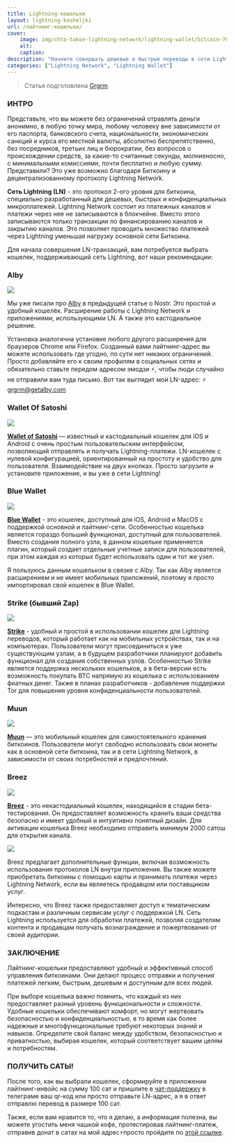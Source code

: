 ```yaml
---
title: Lightning-кошельки
layout: lightning-kosheljki
url: /лайтнинг-кошельки/
cover:
    image: img/chto-takoe-lightning-network/lightning-wallet/bitcoin-7678816_1280.jpg
    alt: 
    caption: 
description: "Начните совершать дешевые и быстрые переводы в сети Lightning, найдите свой LN-кошелек и получите сразу свои первые саты от нас."
categories: ["Lightning Network", "Lightning Wallet"]
---
```


> Статья подготовлена [Grgrm](https://iris.to/npub1qzr3j58q0gwfhqdj33pc8wtfaj9ffn7nrdt6p7p7tvn0qrf7e0wsggv43p "Nostr")

### <h3>ИНТРО</h3>

Представьте, что вы можете без ограничений отравлять деньги анонимно, в любую точку мира, любому человеку вне зависимости от его паспорта, банковского счета, национальности, экономических санкций и курса его местной валюты, абсолютно беспрепятственно, без посредников, третьих лиц и бюрократии, без вопросов о происхождении средств, за какие-то считанные секунды, молниеносно, с минимальными комиссиями, почти бесплатно и любую сумму. Представили? Это уже возможно благодаря Биткоину и децентрализованному протоколу Lightning Network.

**Сеть Lightning (LN)** - это протокол 2-ого уровня для биткоина, специально разработанный для дешевых, быстрых и конфиденциальных микроплатежей. Lightning Network состоит из платежных каналов и платежи через нее не записываются в блокчейне. Вместо этого записываются только транзакции по финансированию каналов и закрытию каналов. Это позволяет проводить множество платежей через Lightning уменьшая нагрузку основной сети Биткоина.

Для начала совершения LN-транзакций, вам потребуется выбрать кошелек, поддерживающий сеть Lightning, вот наши рекомендации:

### <h3>Alby</h3>

![](/img/chto-takoe-lightning-network/lightning-wallet/logo-black.svg "")

Мы уже писали про [Alby](https://getalby.com/) в предыдущей статье о Nostr. Это простой и удобный кошелёк. Расширение работы с Lightning Network и приложениями, использующими LN. А также это кастодиальное решение.

Установка аналогична установке любого другого расширения для браузеров Chrome или Firefox. Созданный вами лайтнинг-адрес вы можете использовать где угодно, по сути нет никаких ограничений. Просто добавляйте его к своим профилям в социальных сетях и обязательно ставьте передом адресом эмодзи ⚡️, чтобы люди случайно не отправили вам туда письмо.
Вот так выглядит мой LN-адрес: ⚡️ grgrm@getalby.com

### <h3>Wallet Of Satoshi</h3>

![](/img/chto-takoe-lightning-network/lightning-wallet/771e2f9147.png "")

**[Wallet of Satoshi](https://www.walletofsatoshi.com/)** — известный и кастодиальный кошелек для iOS и Android с очень простым пользовательским интерфейсом, позволяющий отправлять и получать Lightning-платежи.
LN-кошелек с нулевой конфигурацией, ориентированный на простоту и удобство для пользователя. Взаимодействие на двух кнопках. Просто загрузите и установите приложение, и вы уже в сети Lightning!

### <h3>Blue Wallet</h3>

![](/img/chto-takoe-lightning-network/lightning-wallet/dbd08425e8.png "")

**[Blue Wallet](https://bluewallet.io/)** - это кошелек, доступный для iOS, Android и MacOS с поддержкой основной и лайтнинг-сети. Особенностью кошелька является гораздо больший функционал, доступный для пользователей. Вместо создания полного узла, в данном кошельке применяется плагин, который создает отдельные учетные записи для пользователей, при этом каждая из которых будет использовать один и тот же узел.

Я пользуюсь данным кошельком в связке с Alby. Так как Alby является расширением и не имеет мобильных приложений, поэтому я просто импортировал свой кошелек в Blue Wallet.

### <h3>Strike (бывший Zap)</h3>

![](/img/chto-takoe-lightning-network/lightning-wallet/35e37c14e2.png "")

**[Strike](https://strike.me/)** - удобный и простой в использовании кошелек для Lightning переводов, который работает как на мобильных устройствах, так и на компьютерах. Пользователи могут присоединиться к уже существующим узлам, а в будущем разработчики планируют добавить функционал для создания собственных узлов. Особенностью Strike является поддержка нескольких кошельков, а в бета-версии есть возможность покупать BTC напрямую из кошелька с использованием фиатных денег. Также в планах разработчиков - добавление поддержки Tor для повышения уровня конфиденциальности пользователей.

### <h3>Muun</h3>

![](/img/chto-takoe-lightning-network/lightning-wallet/e0a745aad2.png "")

**[Muun](https://muun.com/)** — это мобильный кошелек для самостоятельного хранения биткоинов. Пользователи могут свободно использовать свои монеты как в основной сети биткоина, так и в сети Lightning Network, в зависимости от своих потребностей и предпочтений.

### <h3>Breez</h3>

![](/img/chto-takoe-lightning-network/lightning-wallet/fc99d96ee6.png "")

**[Breez](https://breez.technology/)** - это некастодиальный кошелек, находящийся в стадии бета-тестирования. Он предоставляет возможность хранить ваши средства безопасно и имеет удобный и интуитивно понятный дизайн. Для активации кошелька Breez необходимо отправить минимум 2000 сатош для открытия канала.

![](/img/chto-takoe-lightning-network/lightning-wallet/cc2bdc819e.png "")

Breez предлагает дополнительные функции, включая возможность использования протоколов LN внутри приложения. Вы также можете приобретать биткоины с помощью карты и принимать платежи через Lightning Network, если вы являетесь продавцом или поставщиком услуг.

Интересно, что Breez также предоставляет доступ к тематическим подкастам и различным сервисам услуг с поддержкой LN. Сеть Lightning используется для обработки платежей, позволяя создателям контента и продавцам получать вознаграждение и пожертвования от своей аудитории.

### <h3>ЗАКЛЮЧЕНИЕ</h3>

Лайтнинг-кошельки предоставляют удобный и эффективный способ управления биткоинами. Они делают процесс отправки и получения платежей легким, быстрым, дешевым и доступным для всех людей.

При выборе кошелька важно помнить, что каждый из них предоставляет разный уровень функциональности и сложности. Удобные кошельки обеспечивают комфорт, но могут жертвовать безопасностью и конфиденциальностью, в то время как более надежные и многофункциональные требуют некоторых знаний и навыков. Определите свой баланс между удобством, безопасностью и приватностью, выбирая кошелек, который соответствует вашим целям и потребностям.

### <h3>ПОЛУЧИТЬ САТЫ!</h3>

После того, как вы выбрали кошелек, сформируйте в приложении лайтнинг-инвойс на сумму 100 сат и пришлите в [чат-поддержку](https://t.me/rakeinsupport_bot) в телеграме ваш qr-код или просто отправьте LN-aдрес, а я в ответ отправлю перевод в размере 100 сат.

Также, если вам нравится то, что я делаю, а информация полезна, вы можете угостить меня чашкой кофе, протестировав лайтнинг-платеж, отправив донат в сатах на мой адрес⚡️просто пройдите по [этой ссылке](https://getalby.com/p/grgrm).
